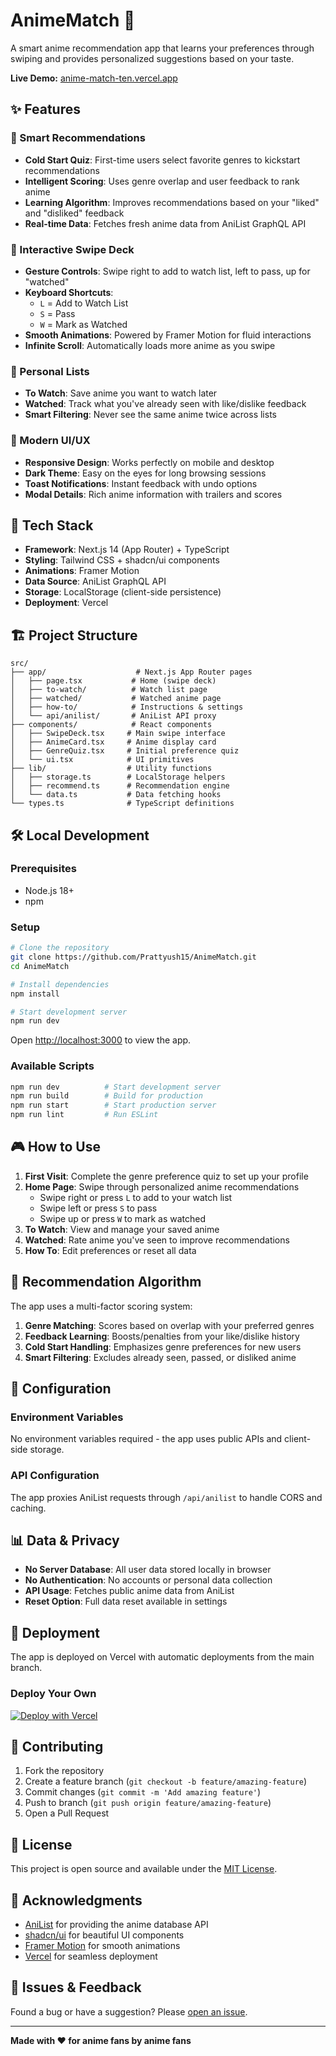 # AnimeMatch 🎌

A smart anime recommendation app that learns your preferences through swiping and provides personalized suggestions based on your taste.

**Live Demo:** [anime-match-ten.vercel.app](https://anime-match-ten.vercel.app)

## ✨ Features

### 🎯 Smart Recommendations
- **Cold Start Quiz**: First-time users select favorite genres to kickstart recommendations
- **Intelligent Scoring**: Uses genre overlap and user feedback to rank anime
- **Learning Algorithm**: Improves recommendations based on your "liked" and "disliked" feedback
- **Real-time Data**: Fetches fresh anime data from AniList GraphQL API

### 🎴 Interactive Swipe Deck
- **Gesture Controls**: Swipe right to add to watch list, left to pass, up for "watched"
- **Keyboard Shortcuts**: 
  - `L` = Add to Watch List
  - `S` = Pass  
  - `W` = Mark as Watched
- **Smooth Animations**: Powered by Framer Motion for fluid interactions
- **Infinite Scroll**: Automatically loads more anime as you swipe

### 📝 Personal Lists
- **To Watch**: Save anime you want to watch later
- **Watched**: Track what you've already seen with like/dislike feedback
- **Smart Filtering**: Never see the same anime twice across lists

### 🎨 Modern UI/UX
- **Responsive Design**: Works perfectly on mobile and desktop
- **Dark Theme**: Easy on the eyes for long browsing sessions
- **Toast Notifications**: Instant feedback with undo options
- **Modal Details**: Rich anime information with trailers and scores

## 🚀 Tech Stack

- **Framework**: Next.js 14 (App Router) + TypeScript
- **Styling**: Tailwind CSS + shadcn/ui components
- **Animations**: Framer Motion
- **Data Source**: AniList GraphQL API
- **Storage**: LocalStorage (client-side persistence)
- **Deployment**: Vercel

## 🏗️ Project Structure

```
src/
├── app/                    # Next.js App Router pages
│   ├── page.tsx           # Home (swipe deck)
│   ├── to-watch/          # Watch list page
│   ├── watched/           # Watched anime page
│   ├── how-to/            # Instructions & settings
│   └── api/anilist/       # AniList API proxy
├── components/            # React components
│   ├── SwipeDeck.tsx     # Main swipe interface
│   ├── AnimeCard.tsx     # Anime display card
│   ├── GenreQuiz.tsx     # Initial preference quiz
│   └── ui.tsx            # UI primitives
├── lib/                  # Utility functions
│   ├── storage.ts        # LocalStorage helpers
│   ├── recommend.ts      # Recommendation engine
│   └── data.ts           # Data fetching hooks
└── types.ts              # TypeScript definitions
```

## 🛠️ Local Development

### Prerequisites
- Node.js 18+ 
- npm

### Setup
```bash
# Clone the repository
git clone https://github.com/Prattyush15/AnimeMatch.git
cd AnimeMatch

# Install dependencies
npm install

# Start development server
npm run dev
```

Open [http://localhost:3000](http://localhost:3000) to view the app.

### Available Scripts
```bash
npm run dev          # Start development server
npm run build        # Build for production
npm run start        # Start production server
npm run lint         # Run ESLint
```

## 🎮 How to Use

1. **First Visit**: Complete the genre preference quiz to set up your profile
2. **Home Page**: Swipe through personalized anime recommendations
   - Swipe right or press `L` to add to your watch list
   - Swipe left or press `S` to pass
   - Swipe up or press `W` to mark as watched
3. **To Watch**: View and manage your saved anime
4. **Watched**: Rate anime you've seen to improve recommendations
5. **How To**: Edit preferences or reset all data

## 🧠 Recommendation Algorithm

The app uses a multi-factor scoring system:

1. **Genre Matching**: Scores based on overlap with your preferred genres
2. **Feedback Learning**: Boosts/penalties from your like/dislike history
3. **Cold Start Handling**: Emphasizes genre preferences for new users
4. **Smart Filtering**: Excludes already seen, passed, or disliked anime

## 🔧 Configuration

### Environment Variables
No environment variables required - the app uses public APIs and client-side storage.

### API Configuration
The app proxies AniList requests through `/api/anilist` to handle CORS and caching.

## 📊 Data & Privacy

- **No Server Database**: All user data stored locally in browser
- **No Authentication**: No accounts or personal data collection
- **API Usage**: Fetches public anime data from AniList
- **Reset Option**: Full data reset available in settings

## 🚀 Deployment

The app is deployed on Vercel with automatic deployments from the main branch.

### Deploy Your Own
[![Deploy with Vercel](https://vercel.com/button)](https://vercel.com/new/clone?repository-url=https://github.com/Prattyush15/AnimeMatch)

## 🤝 Contributing

1. Fork the repository
2. Create a feature branch (`git checkout -b feature/amazing-feature`)
3. Commit changes (`git commit -m 'Add amazing feature'`)
4. Push to branch (`git push origin feature/amazing-feature`)
5. Open a Pull Request

## 📝 License

This project is open source and available under the [MIT License](LICENSE).

## 🙏 Acknowledgments

- [AniList](https://anilist.co/) for providing the anime database API
- [shadcn/ui](https://ui.shadcn.com/) for beautiful UI components
- [Framer Motion](https://www.framer.com/motion/) for smooth animations
- [Vercel](https://vercel.com/) for seamless deployment

## 🐛 Issues & Feedback

Found a bug or have a suggestion? Please [open an issue](https://github.com/Prattyush15/AnimeMatch/issues).

---

**Made with ❤️ for anime fans by anime fans**
